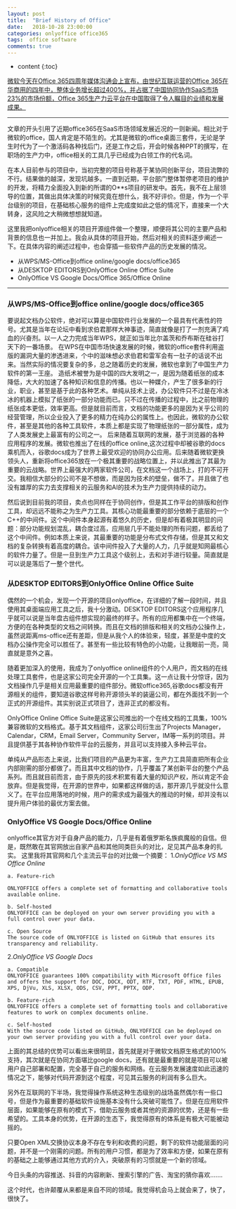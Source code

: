 ```yaml
---
layout: post
title:  "Brief History of Office"
date:   2018-10-28 23:00:00
categories: onlyoffice office365 
tags:  office software
comments: true
---
```


* content
{:toc}

[微软今天在Office 365四周年媒体沟通会上宣布，由世纪互联运营的Office 365在华商用的四年中，整体业务增长超过400%，并占据了中国协同协作SaaS市场23%的市场份额，Office 365生产力云平台在中国取得了令人瞩目的业绩和发展成果。](http://baijiahao.baidu.com/s?id=1597993118029904556&wfr=spider&for=pc)
<!--more-->

-----
文章的开头引用了近期office365在SaaS市场领域发展近况的一则新闻。相比对于微软的office，国人肯定是不陌生的。尤其是微软的office桌面三套件，无论是学生时代为了一个激活码各种找后门，还是工作之后，开会时候各种PPT的撰写，在职场的生产力中，office相关的工具几乎已经成为白领工作的代名词。

在本人目前参与的项目中，当初完整的项目号称基于某协同创新平台，项目流弊的不行。结果做的越深，发现坑越多。一直到近期，平台部门整体暂停老项目的维护的开发，将精力全面投入到新的所谓的O**s项目的研发中。首先，我不在上层领导的位置，其做出具体决策的时候究竟在想什么，我不好评价。但是，作为一个平台级别的项目，在基础核心服务的组件上完成度如此之低的情况下，直接来一个大转身，这风险之大稍微想想就知道。

这里我把onlyoffice相关的项目开源组件做一个整理，顺便将其公司的主要产品和背景的信息也一并加上。我会从具体的项目开始，然后对相关的资料逐步阐述一下。在具体内容的阐述过程中，也会穿插一些软件产品的历史发展的情况。

* 从WPS/MS-Office到office online/google docs/office365
* 从DESKTOP EDITORS到OnlyOffice Online Office Suite
* OnlyOffice VS Google Docs/Office 365/Office Online

-----

### 从WPS/MS-Office到office online/google docs/office365
要说起文档办公软件，绝对可以算是中国软件行业发展的一个最具有代表性的符号。尤其是当年在论坛中看到求伯君那样大神事迹，简直就像是打了一剂充满了鸡血的兴奋剂。以一人之力完成当年WPS，就正如当年比尔盖茨和乔布斯在硅谷打天下的一番场景。
在WPS在中国市场快速发展的时候，微软的office套件利用盗版的漏洞大量的渗透进来，个中的滋味想必求伯君和雷军会有一肚子的话说不出来。当然实际的情况要复杂的多，总之随着历史的发展，微软也拿到了中国生产力软件的第一王座。
造纸术被誉为是中国的四大发明之一，是因为随着纸张的成本降低，大大的加速了各种知识和信息的传播。也以一种媒介，产生了很多新的行业，职业，甚至是基于此的各种艺术。单纯从技术上说，办公软件只不过是在冷冰冰的机器上模拟了纸张的一部分功能而已。只不过在传播的过程中，比之前物理的纸张成本更低，效率更高。但是就目前而言，文档的功能更多的是因为关乎公司的经营管理，所以企业投入了更多的精力在纯办公的属性上。也因此，微软的办公软件，甚至是其他的各种工具软件，本质上都是实现了物理纸张的一部分属性，成为了人类发展史上最富有的公司之一。
后来随着互联网的发展，基于浏览器的各种应用程序的发展。微软也推出了在线的office online,这次过程中却被谷歌的docs乘机而入，谷歌docs成为了世界上最受欢迎的协同办公应用。后来随着微软更换领头人，重新将office365放在一个极其重要的战略位置上，并以此推出了其最为重要的云战略。世界上最强大的两家软件公司，在文档这一个战场上，打的不可开交。我相信大部分的公司不是不想做，而是因为技术的壁垒，做不了。并且做了也没有雄厚的实力去支撑相关的云服务和AI的技术为生产力提供持续的动力。

然后说到目前我的项目，卖点也同样在于协同创作，但是其工作平台的排版和创作工具，却远远不能称之为生产力工具。其核心功能最重要的部分依赖于底层的一个C++的中间件。这个中间件本身起源有着悠久的历史，但是却有着极其明显的问题：部分功能规划混乱，耦合度过高，应用层几乎不能处理的所有问题，都丢给了这个中间件。例如本质上来说，其最重要的功能是分布式文件存储，但是其又和文档的复杂转换有着高度的耦合。该中间件投入了大量的人力，几乎就是知网最核心的软件力量了。但是一旦到生产力工具这个级别上，去和对手进行较量。简直就是可以说是落后了一整个世代。


### 从DESKTOP EDITORS到OnlyOffice Online Office Suite

偶然的一个机会，发现一个开源的项目onlyoffice，在详细的了解一段时间，并且使用其桌面端应用工具之后，我十分激动。DESKTOP EDITORS这个应用程序几乎就可以说是当年盘古组件想实现的最终的样子。所有的应用都集中在一个终端，方便的在各种类型的文档之间转换。而且在文档的排版和相关的文档办公操作上，虽然说距离ms-office还有差距，但是从我个人的体验来，轻度，甚至是中度的文档办公操作完全可以胜任了。甚至有一些比较有特色的小功能，让我眼前一亮，简直就是意外之喜。

随着更加深入的使用，我成为了onlyoffice online组件的个人用户，而文档的在线处理工具套件，也是这家公司完全开源的一个工具集。这一点让我十分惊讶，因为文档操作几乎是相关应用最重要的组件部分。微软office365,谷歌docs都没有开源相关的组件，要知道谷歌这样号称开源领头羊的装逼公司，都在外面找不到一个正式的开源组件。其实别说正式项目了，连非正式的都没有。

OnlyOffice Online Office Suite是这家公司推出的一个在线文档的工具集，100%兼容微软的文档格式。基于其文档组件，这家公司衍生出了Projects Manager，Calendar，CRM，Email Server，Community Server，IM等一系列的项目。并且提供基于其各种协作软件平台的云服务，并且可以支持接入多种云平台。

单纯从产品形态上来说，比我们项目的产品更为丰富，生产力工具简直把所有企业内部刚需的部分都做了。而且其中文档的协作，几乎覆盖了某创新平台的整个产品系列。而且就目前而言，由于原先的技术积累有着大量的知识产权，所以肯定不会放弃。但是我觉得，在开源的世界中，如果都这样做的话，那开源几乎就没什么意义了。在平台应用落地的时候，用户的需求成为最强大的推动的时候，却并没有以提升用户体验的最优方案去做。


### OnlyOffice VS Google Docs/Office Online
onlyoffice其官方对于自身产品的能力，几乎是有着俄罗斯名族疯魔般的自信。但是，既然敢在其官网放出自家产品和其他同类巨头的对比，足见其产品本身的扎实。
这里我将其官网和几个主流云平台的对比做一个摘要：
1.*OnlyOffice VS MS Office Online* 

```
a. Feature-rich

ONLYOFFICE offers a complete set of formatting and collaborative tools available online.

b. Self-hosted
ONLYOFFICE can be deployed on your own server providing you with a full control over your data.

c. Open Source
The source code of ONLYOFFICE is listed on GitHub that ensures its transparency and reliability.

```

2.*OnlyOffice VS Google Docs* 

```
a. Compatible
ONLYOFFICE guarantees 100% compatibility with Microsoft Office files and offers the support for DOC, DOCX, ODT, RTF, TXT, PDF, HTML, EPUB, XPS, DjVu, XLS, XLSX, ODS, CSV, PPT, PPTX, ODP.

b. Feature-rich
ONLYOFFICE offers a complete set of formatting tools and collaborative features to work on complex documents online.

c. Self-hosted
With the source code listed on GitHub, ONLYOFFICE can be deployed on your own server providing you with a full control over your data.

```
上面的其总结的优势可以看出来很明显，首先就是对于微软文档原生格式的100%支持，其次就是在协同方面堪比google docs，还有就是最重要的就是项目可以被用户自己部署和配置，完全基于自己的服务和网络。在云服务发展速度如此迅速的情况之下，能够对代码开源到这个程度，可见其云服务的利润有多么巨大。

另外在互联网的下半场，我觉得操作系统这种生态级别的战场虽然偶尔有一些口号，但是作为最重要的基础软件设施基本没有什么突破可能性了。但是在应用软件层面，如果能够在原有的模式下，借助云服务或者其他的资源的优势，还是有一些希望的。工具本身的优势，在开源的生态下，我觉得原有的体系是有极大可能被动摇的。

只要Open XML交换协议本身不存在专利和收费的问题，剩下的软件功能层面的问题，并不是一个刚需的问题。所有的用户习惯，都是为了效率和方便，如果在原有的基础之上能够通过其他方式的介入，突破原有的习惯就是一个新的领域。

今日头条的内容推送、抖音的内容刷新、搜索引擎的广告、淘宝的猜你喜欢.......

这个时代，也许颠覆从来都是来自不同的领域。我觉得机会马上就会来了，快了，很快了。


